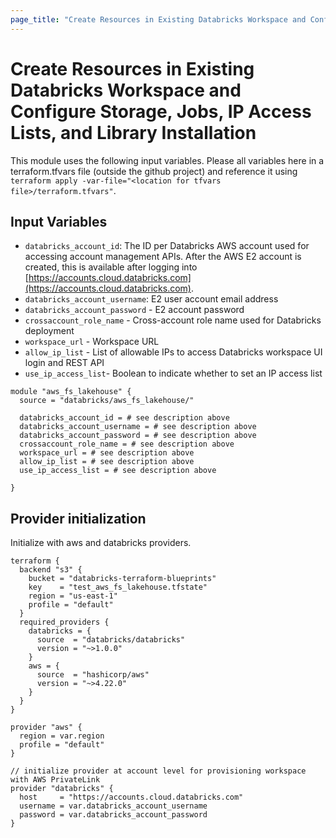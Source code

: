 ```yaml
---
page_title: "Create Resources in Existing Databricks Workspace and Configure Storage, Jobs, IP Access Lists, and Library Installation"
---
```


# Create Resources in Existing Databricks Workspace and Configure Storage, Jobs, IP Access Lists, and Library Installation

This module uses the following input variables. Please all variables here in a terraform.tfvars file (outside the github project) and reference it using `terraform apply -var-file="<location for tfvars file>/terraform.tfvars"`.

## Input Variables

- `databricks_account_id`: The ID per Databricks AWS account used for accessing account management APIs. After the AWS E2 account is created, this is available after logging into [https://accounts.cloud.databricks.com](https://accounts.cloud.databricks.com).
- `databricks_account_username`: E2 user account email address
- `databricks_account_password` - E2 account password
- `crossaccount_role_name` - Cross-account role name used for Databricks deployment
- `workspace_url` - Workspace URL
- `allow_ip_list` - List of allowable IPs to access Databricks workspace UI login and REST API
- `use_ip_access_list`- Boolean to indicate whether to set an IP access list

```hcl
module "aws_fs_lakehouse" {
  source = "databricks/aws_fs_lakehouse/"
  
  databricks_account_id = # see description above
  databricks_account_username = # see description above
  databricks_account_password = # see description above
  crossaccount_role_name = # see description above
  workspace_url = # see description above
  allow_ip_list = # see description above
  use_ip_access_list = # see description above
  
}
```

## Provider initialization

Initialize with aws and databricks providers.

```hcl
terraform {
  backend "s3" {
    bucket = "databricks-terraform-blueprints"
    key    = "test_aws_fs_lakehouse.tfstate"
    region = "us-east-1"
    profile = "default"
  }
  required_providers {
    databricks = {
      source  = "databricks/databricks"
      version = "~>1.0.0"
    }
    aws = {
      source  = "hashicorp/aws"
      version = "~>4.22.0"
    }
  }
}

provider "aws" {
  region = var.region
  profile = "default"
}

// initialize provider at account level for provisioning workspace with AWS PrivateLink
provider "databricks" {
  host     = "https://accounts.cloud.databricks.com"
  username = var.databricks_account_username
  password = var.databricks_account_password
}
```

